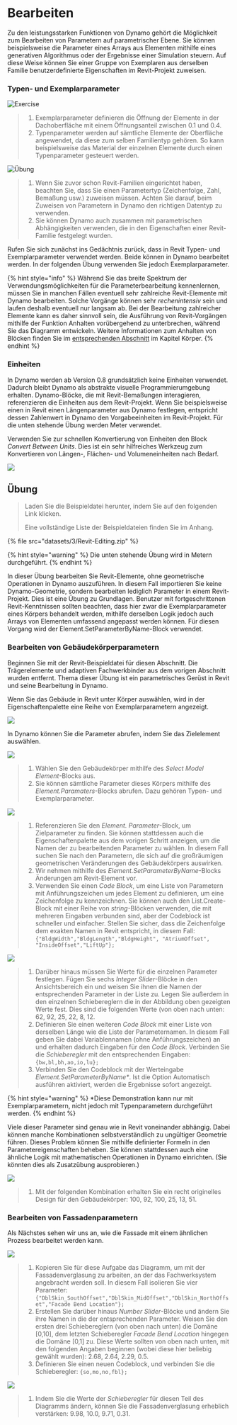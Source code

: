 # Bearbeiten

Zu den leistungsstarken Funktionen von Dynamo gehört die Möglichkeit zum Bearbeiten von Parametern auf parametrischer Ebene. Sie können beispielsweise die Parameter eines Arrays aus Elementen mithilfe eines generativen Algorithmus oder der Ergebnisse einer Simulation steuern. Auf diese Weise können Sie einer Gruppe von Exemplaren aus derselben Familie benutzerdefinierte Eigenschaften im Revit-Projekt zuweisen.

### Typen- und Exemplarparameter

![Exercise](<../.gitbook/assets/32 (2).jpg>)

> 1. Exemplarparameter definieren die Öffnung der Elemente in der Dachoberfläche mit einem Öffnungsanteil zwischen 0.1 und 0.4.
> 2. Typenparameter werden auf sämtliche Elemente der Oberfläche angewendet, da diese zum selben Familientyp gehören. So kann beispielsweise das Material der einzelnen Elemente durch einen Typenparameter gesteuert werden.

![Übung](../.gitbook/assets/params.jpg)

> 1. Wenn Sie zuvor schon Revit-Familien eingerichtet haben, beachten Sie, dass Sie einen Parametertyp (Zeichenfolge, Zahl, Bemaßung usw.) zuweisen müssen. Achten Sie darauf, beim Zuweisen von Parametern in Dynamo den richtigen Datentyp zu verwenden.
> 2. Sie können Dynamo auch zusammen mit parametrischen Abhängigkeiten verwenden, die in den Eigenschaften einer Revit-Familie festgelegt wurden.

Rufen Sie sich zunächst ins Gedächtnis zurück, dass in Revit Typen- und Exemplarparameter verwendet werden. Beide können in Dynamo bearbeitet werden. In der folgenden Übung verwenden Sie jedoch Exemplarparameter.

{% hint style="info" %} Während Sie das breite Spektrum der Verwendungsmöglichkeiten für die Parameterbearbeitung kennenlernen, müssen Sie in manchen Fällen eventuell sehr zahlreiche Revit-Elemente mit Dynamo bearbeiten. Solche Vorgänge können sehr _rechenintensiv_ sein und laufen deshalb eventuell nur langsam ab. Bei der Bearbeitung zahlreicher Elemente kann es daher sinnvoll sein, die Ausführung von Revit-Vorgängen mithilfe der Funktion Anhalten vorübergehend zu unterbrechen, während Sie das Diagramm entwickeln. Weitere Informationen zum Anhalten von Blöcken finden Sie im [entsprechenden Abschnitt](../essential-nodes-and-concepts/5\_geometry-for-computational-design/5-6\_solids.md#freezing) im Kapitel Körper. {% endhint %}

### Einheiten

In Dynamo werden ab Version 0.8 grundsätzlich keine Einheiten verwendet. Dadurch bleibt Dynamo als abstrakte visuelle Programmierumgebung erhalten. Dynamo-Blöcke, die mit Revit-Bemaßungen interagieren, referenzieren die Einheiten aus dem Revit-Projekt. Wenn Sie beispielsweise einen in Revit einen Längenparameter aus Dynamo festlegen, entspricht dessen Zahlenwert in Dynamo den Vorgabeeinheiten im Revit-Projekt. Für die unten stehende Übung werden Meter verwendet.

Verwenden Sie zur schnellen Konvertierung von Einheiten den Block _Convert Between Units_. Dies ist ein sehr hilfreiches Werkzeug zum Konvertieren von Längen-, Flächen- und Volumeneinheiten nach Bedarf.

![](<images/3/editing - units.jpg>)

## Übung

> Laden Sie die Beispieldatei herunter, indem Sie auf den folgenden Link klicken.
>
> Eine vollständige Liste der Beispieldateien finden Sie im Anhang.

{% file src="datasets/3/Revit-Editing.zip" %}

{% hint style="warning" %} Die unten stehende Übung wird in Metern durchgeführt. {% endhint %}

In dieser Übung bearbeiten Sie Revit-Elemente, ohne geometrische Operationen in Dynamo auszuführen. In diesem Fall importieren Sie keine Dynamo-Geometrie, sondern bearbeiten lediglich Parameter in einem Revit-Projekt. Dies ist eine Übung zu Grundlagen. Benutzer mit fortgeschrittenen Revit-Kenntnissen sollten beachten, dass hier zwar die Exemplarparameter eines Körpers behandelt werden, mithilfe derselben Logik jedoch auch Arrays von Elementen umfassend angepasst werden können. Für diesen Vorgang wird der Element.SetParameterByName-Block verwendet.

### Bearbeiten von Gebäudekörperparametern

Beginnen Sie mit der Revit-Beispieldatei für diesen Abschnitt. Die Trägerelemente und adaptiven Fachwerkbinder aus dem vorigen Abschnitt wurden entfernt. Thema dieser Übung ist ein parametrisches Gerüst in Revit und seine Bearbeitung in Dynamo.

Wenn Sie das Gebäude in Revit unter Körper auswählen, wird in der Eigenschaftenpalette eine Reihe von Exemplarparametern angezeigt.

![](<../.gitbook/assets/editing - exercise 01.jpg>)

In Dynamo können Sie die Parameter abrufen, indem Sie das Zielelement auswählen.

![](<images/3/editing - exercise 02.jpg>)

> 1. Wählen Sie den Gebäudekörper mithilfe des _Select Model Element_-Blocks aus.
> 2. Sie können sämtliche Parameter dieses Körpers mithilfe des _Element.Paramaters_-Blocks abrufen. Dazu gehören Typen- und Exemplarparameter.

![](<images/3/editing - exercise 03.jpg>)

> 1. Referenzieren Sie den _Element. Parameter_-Block, um Zielparameter zu finden. Sie können stattdessen auch die Eigenschaftenpalette aus dem vorigen Schritt anzeigen, um die Namen der zu bearbeitenden Parameter zu wählen. In diesem Fall suchen Sie nach den Parametern, die sich auf die großräumigen geometrischen Veränderungen des Gebäudekörpers auswirken.
> 2. Wir nehmen mithilfe des _Element.SetParameterByName_-Blocks Änderungen am Revit-Element vor.
> 3. Verwenden Sie einen _Code Block_, um eine Liste von Parametern mit Anführungszeichen um jedes Element zu definieren, um eine Zeichenfolge zu kennzeichnen. Sie können auch den List.Create-Block mit einer Reihe von _string_-Blöcken verwenden, die mit mehreren Eingaben verbunden sind, aber der Codeblock ist schneller und einfacher. Stellen Sie sicher, dass die Zeichenfolge dem exakten Namen in Revit entspricht, in diesem Fall: `{"BldgWidth","BldgLength","BldgHeight", "AtriumOffset", "InsideOffset","LiftUp"};`

![](<images/3/editing - exercise 04.jpg>)

> 1. Darüber hinaus müssen Sie Werte für die einzelnen Parameter festlegen. Fügen Sie sechs _Integer Slider_-Blöcke in den Ansichtsbereich ein und weisen Sie ihnen die Namen der entsprechenden Parameter in der Liste zu. Legen Sie außerdem in den einzelnen Schiebereglern die in der Abbildung oben gezeigten Werte fest. Dies sind die folgenden Werte (von oben nach unten: 62, 92, 25, 22, 8, 12.
> 2. Definieren Sie einen weiteren _Code Block_ mit einer Liste von derselben Länge wie die Liste der Parameternamen. In diesem Fall geben Sie dabei Variablennamen (ohne Anführungszeichen) an und erhalten dadurch Eingaben für den _Code Block_. Verbinden Sie die _Schieberegler_ mit den entsprechenden Eingaben: `{bw,bl,bh,ao,io,lu};`
> 3. Verbinden Sie den Codeblock mit der Werteingabe _Element.SetParameterByName*_. Ist die Option Automatisch ausführen aktiviert, werden die Ergebnisse sofort angezeigt.

{% hint style="warning" %} *Diese Demonstration kann nur mit Exemplarparametern, nicht jedoch mit Typenparametern durchgeführt werden. {% endhint %}

Viele dieser Parameter sind genau wie in Revit voneinander abhängig. Dabei können manche Kombinationen selbstverständlich zu ungültiger Geometrie führen. Dieses Problem können Sie mithilfe definierter Formeln in den Parametereigenschaften beheben. Sie können stattdessen auch eine ähnliche Logik mit mathematischen Operationen in Dynamo einrichten. (Sie könnten dies als Zusatzübung ausprobieren.)

![](<images/3/editing - exercise 05.jpg>)

> 1. Mit der folgenden Kombination erhalten Sie ein recht originelles Design für den Gebäudekörper: 100, 92, 100, 25, 13, 51.

### Bearbeiten von Fassadenparametern

Als Nächstes sehen wir uns an, wie die Fassade mit einem ähnlichen Prozess bearbeitet werden kann.

![](<images/3/editing - exercise 06.jpg>)

> 1. Kopieren Sie für diese Aufgabe das Diagramm, um mit der Fassadenverglasung zu arbeiten, an der das Fachwerksystem angebracht werden soll. In diesem Fall isolieren Sie vier Parameter: `{"DblSkin_SouthOffset","DblSkin_MidOffset","DblSkin_NorthOffset","Facade Bend Location"};`
> 2. Erstellen Sie darüber hinaus _Number Slider_-Blöcke und ändern Sie ihre Namen in die der entsprechenden Parameter. Weisen Sie den ersten drei Schiebereglern (von oben nach unten) die Domäne [0,10], dem letzten Schieberegler _Facade Bend Location_ hingegen die Domäne [0,1] zu. Diese Werte sollten von oben nach unten, mit den folgenden Angaben beginnen (wobei diese hier beliebig gewählt wurden): 2.68, 2.64, 2.29, 0.5.
> 3. Definieren Sie einen neuen Codeblock, und verbinden Sie die Schieberegler: `{so,mo,no,fbl};`

![](<images/3/editing - exercise 07.jpg>)

> 1. Indem Sie die Werte der _Schieberegler_ für diesen Teil des Diagramms ändern, können Sie die Fassadenverglasung erheblich verstärken: 9.98, 10.0, 9.71, 0.31.
